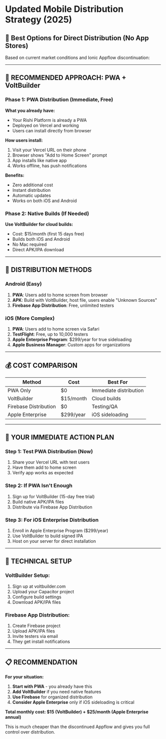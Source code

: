 # Updated Mobile Distribution Strategy (2025)

## 🎯 Best Options for Direct Distribution (No App Stores)

Based on current market conditions and Ionic Appflow discontinuation:

---

## 🚀 RECOMMENDED APPROACH: PWA + VoltBuilder

### Phase 1: PWA Distribution (Immediate, Free)
**What you already have:**
- Your Rishi Platform is already a PWA
- Deployed on Vercel and working
- Users can install directly from browser

**How users install:**
1. Visit your Vercel URL on their phone
2. Browser shows "Add to Home Screen" prompt
3. App installs like native app
4. Works offline, has push notifications

**Benefits:**
- Zero additional cost
- Instant distribution
- Automatic updates
- Works on both iOS and Android

### Phase 2: Native Builds (If Needed)
**Use VoltBuilder for cloud builds:**
- Cost: $15/month (first 15 days free)
- Builds both iOS and Android
- No Mac required
- Direct APK/IPA download

---

## 📱 DISTRIBUTION METHODS

### Android (Easy)
1. **PWA**: Users add to home screen from browser
2. **APK**: Build with VoltBuilder, host file, users enable "Unknown Sources"
3. **Firebase App Distribution**: Free, unlimited testers

### iOS (More Complex)
1. **PWA**: Users add to home screen via Safari
2. **TestFlight**: Free, up to 10,000 testers
3. **Apple Enterprise Program**: $299/year for true sideloading
4. **Apple Business Manager**: Custom apps for organizations

---

## 💰 COST COMPARISON

| Method | Cost | Best For |
|--------|------|----------|
| PWA Only | $0 | Immediate distribution |
| VoltBuilder | $15/month | Cloud builds |
| Firebase Distribution | $0 | Testing/QA |
| Apple Enterprise | $299/year | iOS sideloading |

---

## 🎯 YOUR IMMEDIATE ACTION PLAN

### Step 1: Test PWA Distribution (Now)
1. Share your Vercel URL with test users
2. Have them add to home screen
3. Verify app works as expected

### Step 2: If PWA Isn't Enough
1. Sign up for VoltBuilder (15-day free trial)
2. Build native APK/IPA files
3. Distribute via Firebase App Distribution

### Step 3: For iOS Enterprise Distribution
1. Enroll in Apple Enterprise Program ($299/year)
2. Use VoltBuilder to build signed IPA
3. Host on your server for direct installation

---

## 🔧 TECHNICAL SETUP

### VoltBuilder Setup:
1. Sign up at voltbuilder.com
2. Upload your Capacitor project
3. Configure build settings
4. Download APK/IPA files

### Firebase App Distribution:
1. Create Firebase project
2. Upload APK/IPA files
3. Invite testers via email
4. They get install notifications

---

## 📋 RECOMMENDATION

**For your situation:**
1. **Start with PWA** - you already have this
2. **Add VoltBuilder** if you need native features
3. **Use Firebase** for organized distribution
4. **Consider Apple Enterprise** only if iOS sideloading is critical

**Total monthly cost: $15 (VoltBuilder) + $25/month (Apple Enterprise annual)**

This is much cheaper than the discontinued Appflow and gives you full control over distribution.